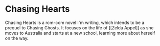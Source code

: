# Chasing Hearts
Chasing Hearts is a rom-com novel I'm writing, which intends to be a prequel to Chasing Ghosts. It focuses on the life of [[Zelda Appel]] as she moves to Australia and starts at a new school, learning more about herself on the way.
